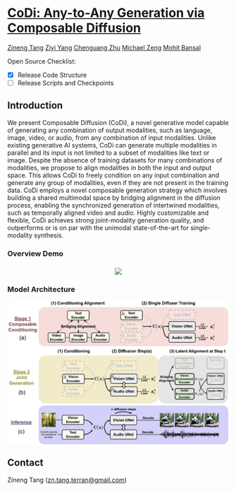 # [CoDi: Any-to-Any Generation via Composable Diffusion]()
[Zineng Tang]("https://zinengtang.github.io/")
[Ziyi Yang]("https://ziyi-yang.github.io/")
[Chenguang Zhu]("https://www.microsoft.com/en-us/research/people/chezhu/")
[Michael Zeng]("https://www.microsoft.com/en-us/research/people/nzeng/")
[Mohit Bansal]("https://www.cs.unc.edu/~mbansal/")
              

Open Source Checklist:

- [x] Release Code Structure
- [ ] Release Scripts and Checkpoints

## Introduction 

We present Composable Diffusion (CoDi), a novel generative model capable of generating any combination of output modalities, such as language, image, video, or audio, from any combination of input modalities. Unlike existing generative AI systems, CoDi can generate multiple modalities in parallel and its input is not limited to a subset of modalities like text or image. Despite the absence of training datasets for many combinations of modalities, we propose to align modalities in both the input and output space. This allows CoDi to freely condition on any input combination and generate any group of modalities, even if they are not present in the training data. CoDi employs a novel composable generation strategy which involves building a shared multimodal space by bridging alignment in the diffusion process, enabling the synchronized generation of intertwined modalities, such as temporally aligned video and audio. Highly customizable and flexible, CoDi achieves strong joint-modality generation quality, and outperforms or is on par with the unimodal state-of-the-art for single-modality synthesis.  
### Overview Demo
<p align="center">
  <img align="middle" width="800" src="assets/teaser.gif"/>
</p>

### Model Architecture
<p align="center">
  <img align="middle" width="500" src="assets/main_architecture.jpg"/>
</p>

## Contact

Zineng Tang (zn.tang.terran@gmail.com)

